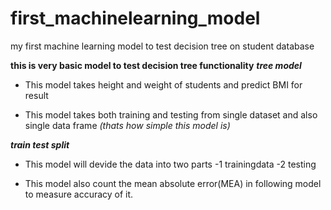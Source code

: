 # first_machinelearning_model
my first machine learning model to test decision tree on student database 


**this is very basic model to test decision tree functionality**
***tree model***

- This model takes height and weight of students and predict BMI for result 

- This model takes both training and testing from single dataset and also single data frame  *(thats how simple this model is)* 

***train test split***

- This model will devide the data into two parts -1 trainingdata -2 testing 

- This model also count the mean absolute error(MEA) in following model to measure accuracy of it.  